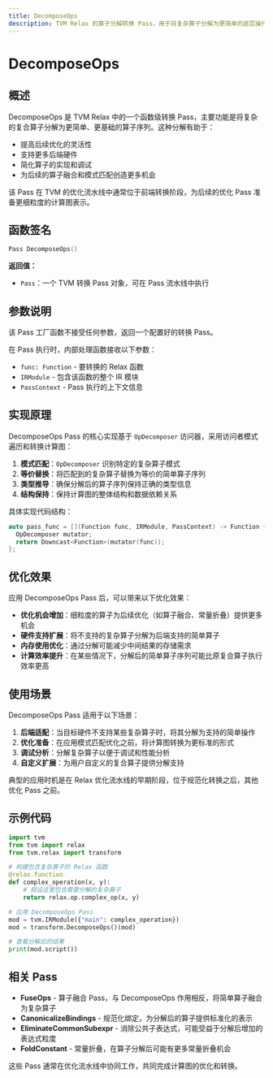 ```yaml
---
title: DecomposeOps
description: TVM Relax 的算子分解转换 Pass，用于将复杂算子分解为更简单的底层操作。
---
```


# DecomposeOps

## 概述

DecomposeOps 是 TVM Relax 中的一个函数级转换 Pass，主要功能是将复杂的复合算子分解为更简单、更基础的算子序列。这种分解有助于：

- 提高后续优化的灵活性
- 支持更多后端硬件
- 简化算子的实现和调试
- 为后续的算子融合和模式匹配创造更多机会

该 Pass 在 TVM 的优化流水线中通常位于前端转换阶段，为后续的优化 Pass 准备更细粒度的计算图表示。

## 函数签名

```cpp
Pass DecomposeOps()
```

**返回值：**
- `Pass`：一个 TVM 转换 Pass 对象，可在 Pass 流水线中执行

## 参数说明

该 Pass 工厂函数不接受任何参数，返回一个配置好的转换 Pass。

在 Pass 执行时，内部处理函数接收以下参数：

- `func: Function` - 要转换的 Relax 函数
- `IRModule` - 包含该函数的整个 IR 模块
- `PassContext` - Pass 执行的上下文信息

## 实现原理

DecomposeOps Pass 的核心实现基于 `OpDecomposer` 访问器，采用访问者模式遍历和转换计算图：

1. **模式匹配**：`OpDecomposer` 识别特定的复杂算子模式
2. **等价替换**：将匹配到的复杂算子替换为等价的简单算子序列
3. **类型推导**：确保分解后的算子序列保持正确的类型信息
4. **结构保持**：保持计算图的整体结构和数据依赖关系

具体实现代码结构：
```cpp
auto pass_func = [](Function func, IRModule, PassContext) -> Function {
  OpDecomposer mutator;
  return Downcast<Function>(mutator(func));
};
```

## 优化效果

应用 DecomposeOps Pass 后，可以带来以下优化效果：

- **优化机会增加**：细粒度的算子为后续优化（如算子融合、常量折叠）提供更多机会
- **硬件支持扩展**：将不支持的复杂算子分解为后端支持的简单算子
- **内存使用优化**：通过分解可能减少中间结果的存储需求
- **计算效率提升**：在某些情况下，分解后的简单算子序列可能比原复合算子执行效率更高

## 使用场景

DecomposeOps Pass 适用于以下场景：

1. **后端适配**：当目标硬件不支持某些复杂算子时，将其分解为支持的简单操作
2. **优化准备**：在应用模式匹配优化之前，将计算图转换为更标准的形式
3. **调试分析**：分解复杂算子以便于调试和性能分析
4. **自定义扩展**：为用户自定义的复合算子提供分解支持

典型的应用时机是在 Relax 优化流水线的早期阶段，位于规范化转换之后，其他优化 Pass 之前。

## 示例代码

```python
import tvm
from tvm import relax
from tvm.relax import transform

# 构建包含复杂算子的 Relax 函数
@relax.function
def complex_operation(x, y):
    # 假设这里包含需要分解的复杂算子
    return relax.op.complex_op(x, y)

# 应用 DecomposeOps Pass
mod = tvm.IRModule({"main": complex_operation})
mod = transform.DecomposeOps()(mod)

# 查看分解后的结果
print(mod.script())
```

## 相关 Pass

- **FuseOps** - 算子融合 Pass，与 DecomposeOps 作用相反，将简单算子融合为复杂算子
- **CanonicalizeBindings** - 规范化绑定，为分解后的算子提供标准化的表示
- **EliminateCommonSubexpr** - 消除公共子表达式，可能受益于分解后增加的表达式粒度
- **FoldConstant** - 常量折叠，在算子分解后可能有更多常量折叠机会

这些 Pass 通常在优化流水线中协同工作，共同完成计算图的优化和转换。